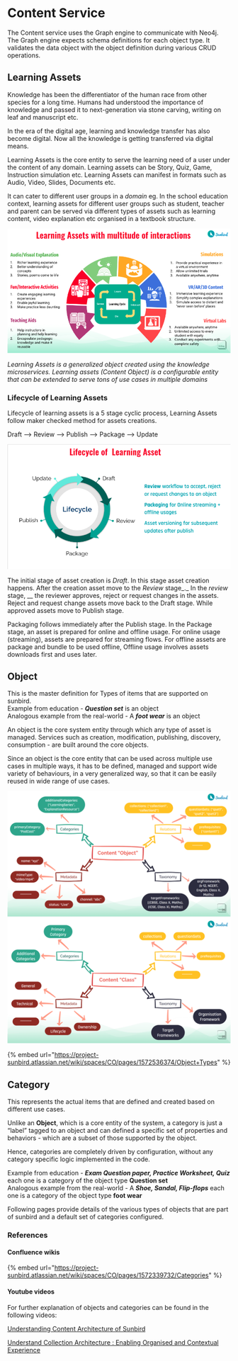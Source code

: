 # Content Service

The Content service uses the Graph engine to communicate with Neo4j. The Graph engine expects schema definitions for each object type. It validates the data object with the object definition during various CRUD operations.



## Learning Assets  <a href="#object" id="object"></a>

Knowledge has been the differentiator of the human race from other species for a long time. Humans had understood the importance of knowledge and passed it to next-generation via stone carving, writing on leaf and manuscript etc.&#x20;

In the era of the digital age, learning and knowledge transfer has also become digital. Now all the knowledge is getting transferred via digital means.&#x20;

Learning Assets is the core entity to serve the learning need of a user under the content of any domain. Learning assets can be Story, Quiz, Game, Instruction simulation etc. Learning Assets can manifest in formats such as  Audio, Video, Slides, Documents etc.&#x20;

It can cater to different user groups in a _domain_ eg. In the school education context, learning assets for different user groups such as student, teacher and parent can be served via different types of assets such as learning content, video explanation etc organised in a textbook structure.



![](<../../../../.gitbook/assets/Learning Assets interactions.png>)



_Learning Assets is a generalized object created using the knowledge microservices. Learning assets (Content Object) is a configurable entity that can be extended to serve tons of use cases in multiple domains_&#x20;

### **Lifecycle of Learning Assets**

Lifecycle of learning assets is a 5 stage cyclic process, Learning Assets follow maker checked method for assets creations.&#x20;

Draft --> Review --> Publish --> Package --> Update&#x20;

![Asset lifecycle](<../../../../.gitbook/assets/Asset LifeCycle (1).png>)

The initial stage of asset creation is _Draft_. In this stage asset creation happens. After the creation asset move to the _Review_ stage_._ In the _review_ stage, __ the reviewer approves, reject or request changes in the assets. Reject and request change assets move back to the Draft stage. While approved assets move to Publish stage.&#x20;

Packaging follows immediately after the Publish stage. In the Package stage, an asset is prepared for online and offline usage. For online usage (streaming), assets are prepared for streaming flows.   For offline assets are package and bundle to be used offline,  Offline usage involves assets downloads first and uses later.

## Object  <a href="#object" id="object"></a>

This is the master definition for Types of items that are supported on sunbird.\
Example from education - _**Question set**_ is an object\
Analogous example from the real-world - A _**foot wear**_ is an object

An object is the core system entity through which any type of asset is managed. Services such as creation, modification, publishing, discovery, consumption - are built around the core objects.

Since an object is the core entity that can be used across multiple use cases in multiple ways, it has to be defined, managed and support wide variety of behaviours, in a very generalized way, so that it can be easily reused in wide range of use cases.

![](<../../../../.gitbook/assets/Screenshot from 2021-11-25 08-59-20.png>) ![](<../../../../.gitbook/assets/Screenshot from 2021-11-25 08-59-32.png>)



{% embed url="https://project-sunbird.atlassian.net/wiki/spaces/CO/pages/1572536374/Object+Types" %}

## Category <a href="#category" id="category"></a>

This represents the actual items that are defined and created based on different use cases.

Unlike an **Object**, which is a core entity of the system, a category is just a “label” tagged to an object and can defined a specific set of properties and behaviors - which are a subset of those supported by the object.

Hence, categories are completely driven by configuration, without any category specific logic implemented in the code.

Example from education - _**Exam Question paper, Practice Worksheet, Quiz**_ each one is a category of the object type **Question set**\
Analogous example from the real-world - A _**Shoe, Sandal, Flip-flops**_ each one is a category of the object type **foot wear**

Following pages provide details of the various types of objects that are part of sunbird and a default set of categories configured.



### References

#### Confluence wikis

{% embed url="https://project-sunbird.atlassian.net/wiki/spaces/CO/pages/1572339732/Categories" %}

#### Youtube videos

For further explanation of objects and categories can be found in the following videos:

[Understanding Content Architecture of Sunbird](https://www.youtube.com/watch?v=WxZXaTnj2D0\&t=7s)

[Understand Collection Architecture : Enabling Organised and Contextual Experience](https://www.youtube.com/watch?v=n9H87z0-7eU\&t=1709s)
